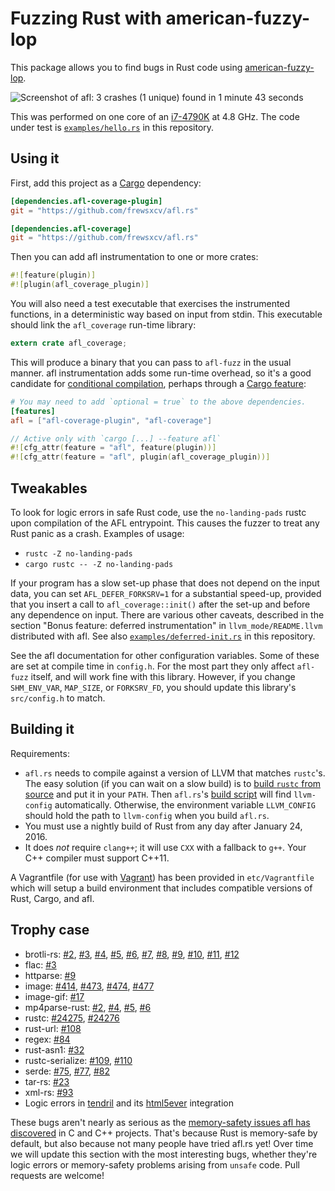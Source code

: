 # Fuzzing Rust with american-fuzzy-lop

This package allows you to find bugs in Rust code using [american-fuzzy-lop][].

![Screenshot of afl: 3 crashes (1 unique) found in 1 minute 43 seconds][screenshot]

This was performed on one core of an [i7-4790K][] at 4.8 GHz. The code under
test is [`examples/hello.rs`][example] in this repository.

## Using it

First, add this project as a [Cargo][] dependency:

```toml
[dependencies.afl-coverage-plugin]
git = "https://github.com/frewsxcv/afl.rs"

[dependencies.afl-coverage]
git = "https://github.com/frewsxcv/afl.rs"
```

Then you can add afl instrumentation to one or more crates:

```rust
#![feature(plugin)]
#![plugin(afl_coverage_plugin)]
```

You will also need a test executable that exercises the instrumented functions,
in a deterministic way based on input from stdin. This executable should link
the `afl_coverage` run-time library:

```rust
extern crate afl_coverage;
```

This will produce a binary that you can pass to `afl-fuzz` in the usual manner.
afl instrumentation adds some run-time overhead, so it's a good candidate for
[conditional compilation][], perhaps through a [Cargo feature][]:

```toml
# You may need to add `optional = true` to the above dependencies.
[features]
afl = ["afl-coverage-plugin", "afl-coverage"]
```

```rust
// Active only with `cargo [...] --feature afl`
#![cfg_attr(feature = "afl", feature(plugin))]
#![cfg_attr(feature = "afl", plugin(afl_coverage_plugin))]
```

## Tweakables

To look for logic errors in safe Rust code, use the `no-landing-pads` rustc
upon compilation of the AFL entrypoint.  This causes the fuzzer to treat any
Rust panic as a crash. Examples of usage:

* `rustc -Z no-landing-pads`
* `cargo rustc -- -Z no-landing-pads`

If your program has a slow set-up phase that does not depend on the input data,
you can set `AFL_DEFER_FORKSRV=1` for a substantial speed-up, provided that you
insert a call to `afl_coverage::init()` after the set-up and before any
dependence on input. There are various other caveats, described in the section
"Bonus feature: deferred instrumentation" in `llvm_mode/README.llvm`
distributed with afl. See also [`examples/deferred-init.rs`][example-defer] in
this repository.

See the afl documentation for other configuration variables. Some of these are
set at compile time in `config.h`. For the most part they only affect
`afl-fuzz` itself, and will work fine with this library. However, if you change
`SHM_ENV_VAR`, `MAP_SIZE`, or `FORKSRV_FD`, you should update this library's
`src/config.h` to match.

## Building it

Requirements:

* `afl.rs` needs to compile against a version of LLVM that matches `rustc`'s. The
easy solution (if you can wait on a slow build) is to [build `rustc` from
source][from source] and put it in your `PATH`. Then `afl.rs`'s [build
script][] will find `llvm-config` automatically. Otherwise, the environment
variable `LLVM_CONFIG` should hold the path to `llvm-config` when you build
`afl.rs`.
* You must use a nightly build of Rust from any day after January 24, 2016.
* It does *not* require `clang++`; it will use `CXX` with a fallback to `g++`.
Your C++ compiler must support C++11.

A Vagrantfile (for use with [Vagrant][]) has been provided in
`etc/Vagrantfile` which will setup a build environment that includes compatible
versions of Rust, Cargo, and afl.

## Trophy case

* brotli-rs: [#2](https://github.com/ende76/brotli-rs/issues/2), [#3](https://github.com/ende76/brotli-rs/issues/3), [#4](https://github.com/ende76/brotli-rs/issues/4), [#5](https://github.com/ende76/brotli-rs/issues/5), [#6](https://github.com/ende76/brotli-rs/issues/6), [#7](https://github.com/ende76/brotli-rs/issues/7), [#8](https://github.com/ende76/brotli-rs/issues/8), [#9](https://github.com/ende76/brotli-rs/issues/9), [#10](https://github.com/ende76/brotli-rs/issues/10), [#11](https://github.com/ende76/brotli-rs/issues/11), [#12](https://github.com/ende76/brotli-rs/issues/12)
* flac: [#3](https://github.com/sourrust/flac/issues/3)
* httparse: [#9](https://github.com/seanmonstar/httparse/issues/9)
* image: [#414](https://github.com/PistonDevelopers/image/issues/414), [#473](https://github.com/PistonDevelopers/image/issues/473), [#474](https://github.com/PistonDevelopers/image/issues/474), [#477](https://github.com/PistonDevelopers/image/issues/477)
* image-gif: [#17](https://github.com/frewsxcv/afl.rs)
* mp4parse-rust: [#2](https://github.com/mozilla/mp4parse-rust/issues/2), [#4](https://github.com/mozilla/mp4parse-rust/issues/4), [#5](https://github.com/mozilla/mp4parse-rust/issues/5), [#6](https://github.com/mozilla/mp4parse-rust/issues/6)
* rustc: [#24275](https://github.com/rust-lang/rust/issues/24275), [#24276](https://github.com/rust-lang/rust/issues/24276)
* rust-url: [#108](https://github.com/servo/rust-url/pull/108)
* regex: [#84](https://github.com/rust-lang/regex/issues/84)
* rust-asn1: [#32](https://github.com/alex/rust-asn1/issues/32)
* rustc-serialize: [#109](https://github.com/rust-lang/rustc-serialize/issues/109), [#110](https://github.com/rust-lang/rustc-serialize/issues/110)
* serde: [#75](https://github.com/serde-rs/serde/issues/75), [#77](https://github.com/serde-rs/serde/issues/77), [#82](https://github.com/serde-rs/serde/issues/82)
* tar-rs: [#23](https://github.com/alexcrichton/tar-rs/issues/23)
* xml-rs: [#93](https://github.com/netvl/xml-rs/issues/93)
* Logic errors in [tendril](https://github.com/kmcallister/tendril) and its [html5ever](https://github.com/servo/html5ever) integration

These bugs aren't nearly as serious as the [memory-safety issues afl has
discovered](http://lcamtuf.coredump.cx/afl/#bugs) in C and C++ projects.
That's because Rust is memory-safe by default, but also because not many people
have tried afl.rs yet! Over time we will update this section with the most
interesting bugs, whether they're logic errors or memory-safety problems
arising from `unsafe` code. Pull requests are welcome!

[conditional compilation]: http://doc.rust-lang.org/reference.html#conditional-compilation
[american-fuzzy-lop]: http://lcamtuf.coredump.cx/afl/
[Cargo feature]: http://doc.crates.io/manifest.html#the-[features]-section
[example-defer]: https://github.com/frewsxcv/afl.rs/blob/master/examples/deferred-init.rs
[build script]: https://github.com/frewsxcv/afl.rs/blob/master/plugin/build.bash
[from source]: https://github.com/rust-lang/rust#building-from-source
[screenshot]: http://i.imgur.com/SbjNZKr.png
[LLVM pass]: https://github.com/frewsxcv/afl.rs/blob/master/plugin/src/afl-llvm-pass.o.cc
[i7-4790k]: http://ark.intel.com/products/80807/Intel-Core-i7-4790K-Processor-8M-Cache-up-to-4_40-GHz
[example]: https://github.com/frewsxcv/afl.rs/blob/master/examples/hello.rs
[unsafe]: http://doc.rust-lang.org/book/unsafe-code.html
[Cargo]: http://doc.crates.io/
[unresolved issue]: https://github.com/frewsxcv/afl.rs/issues/11
[vagrant]: https://www.vagrantup.com/
